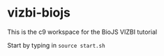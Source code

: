 # vizbi-biojs
This is the c9 workspace for the BioJS VIZBI tutorial

Start by typing in `source start.sh`


